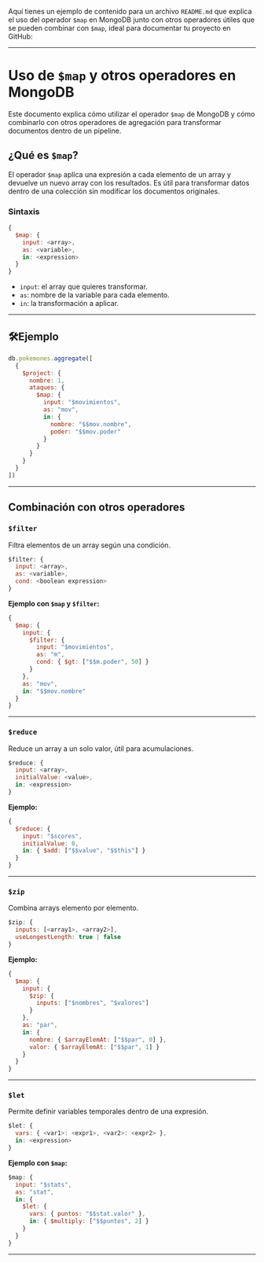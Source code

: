 Aquí tienes un ejemplo de contenido para un archivo `README.md` que explica el uso del operador `$map` en MongoDB junto con otros operadores útiles que se pueden combinar con `$map`, ideal para documentar tu proyecto en GitHub:

---

# Uso de `$map` y otros operadores en MongoDB

Este documento explica cómo utilizar el operador `$map` de MongoDB y cómo combinarlo con otros operadores de agregación para transformar documentos dentro de un pipeline.

## ¿Qué es `$map`?

El operador `$map` aplica una expresión a cada elemento de un array y devuelve un nuevo array con los resultados. Es útil para transformar datos dentro de una colección sin modificar los documentos originales.

###  Sintaxis

```js
{
  $map: {
    input: <array>,
    as: <variable>,
    in: <expression>
  }
}
```

* `input`: el array que quieres transformar.
* `as`: nombre de la variable para cada elemento.
* `in`: la transformación a aplicar.

---

## 🛠Ejemplo 

```js
db.pokemones.aggregate([
  {
    $project: {
      nombre: 1,
      ataques: {
        $map: {
          input: "$movimientos",
          as: "mov",
          in: {
            nombre: "$$mov.nombre",
            poder: "$$mov.poder"
          }
        }
      }
    }
  }
])
```

---

## Combinación con otros operadores

### `$filter`

Filtra elementos de un array según una condición.

```js
$filter: {
  input: <array>,
  as: <variable>,
  cond: <boolean expression>
}
```

**Ejemplo con `$map` y `$filter`:**

```js
{
  $map: {
    input: {
      $filter: {
        input: "$movimientos",
        as: "m",
        cond: { $gt: ["$$m.poder", 50] }
      }
    },
    as: "mov",
    in: "$$mov.nombre"
  }
}
```

---

### `$reduce`

Reduce un array a un solo valor, útil para acumulaciones.

```js
$reduce: {
  input: <array>,
  initialValue: <value>,
  in: <expression>
}
```

**Ejemplo:**

```js
{
  $reduce: {
    input: "$scores",
    initialValue: 0,
    in: { $add: ["$$value", "$$this"] }
  }
}
```

---

### `$zip`

Combina arrays elemento por elemento.

```js
$zip: {
  inputs: [<array1>, <array2>],
  useLongestLength: true | false
}
```

**Ejemplo:**

```js
{
  $map: {
    input: {
      $zip: {
        inputs: ["$nombres", "$valores"]
      }
    },
    as: "par",
    in: {
      nombre: { $arrayElemAt: ["$$par", 0] },
      valor: { $arrayElemAt: ["$$par", 1] }
    }
  }
}
```

---

### `$let`

Permite definir variables temporales dentro de una expresión.

```js
$let: {
  vars: { <var1>: <expr1>, <var2>: <expr2> },
  in: <expression>
}
```

**Ejemplo con `$map`:**

```js
$map: {
  input: "$stats",
  as: "stat",
  in: {
    $let: {
      vars: { puntos: "$$stat.valor" },
      in: { $multiply: ["$$puntos", 2] }
    }
  }
}
```

---

